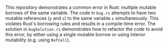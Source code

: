 This repository demonstrates a common error in Rust: multiple mutable borrows of the same variable.  The code in `bug.rs` attempts to have two mutable references (`y` and `z`) to the same variable `x` simultaneously. This violates Rust's borrowing rules and results in a compile-time error. The solution in `bugSolution.rs` demonstrates how to refactor the code to avoid this error, by either using a single mutable borrow or using interior mutability (e.g. using `RefCell`).
